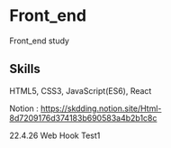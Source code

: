 # Front_end

Front_end study


Skills
-------
HTML5, CSS3, JavaScript(ES6), React



Notion : https://skdding.notion.site/Html-8d7209176d374183b690583a4b2b1c8c




22.4.26 Web Hook Test1
